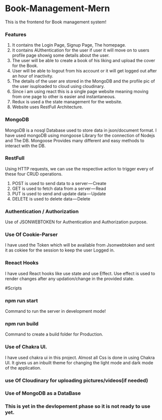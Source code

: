 # Book-Management-Mern
This is the frontend for Book management system!

### Features 
1. It contains the Login Page, Signup Page, The homepage. 
2. It contains AUthentication for the user if user it will move on to users profile page showig some details about the user. 
3. The user will be able to create a book of his liking and upload the cover for the Book. 
4. User will be able to logout from his account or it will get logged out after an hour of inactivity.
5. The details of the user are stored in the MongoDB and the profile pic of the user isuploaded to cloud using cloudinary. 
6. Since i am using react this is a single page website meaning moving from one page to other is easier and instantaneous. 
7. Redux is used a the state management for the website. 
8. Website uses RestFull Architecture.


### MongoDB 
MongoDB is a nosql Database used to store data in json/document format. I have used mongoDB using mongoose Library for the connection of Nodejs and The DB.
Mongoose Provides many different and easy methods to interact with the DB. 


### RestFull
Using HTTP requests, we can use the respective action to trigger every of these four CRUD operations.
1. POST is used to send data to a server — Create
2. GET is used to fetch data from a server — Read
3. PUT is used to send and update data — Update
4. DELETE is used to delete data — Delete

### Authentication / Authorization
Use of JSONWEBTOKEN for Authentication and Authorization purpose.

### Use Of Cookie-Parser
I have used the Token which will be available from Jsonwebtoken and sent it as  cokiee for the session to keep the user Logged in.

### Reeact Hooks
I have used React hooks like use state and use Effect. 
Use effect is used to render changes after any updation/change in the provided state. 

#Scripts

### npm run start

Command to run the server in development mode!

### npm run build 

Command to create a build folder for Production.

### Use of Chakra UI. 
I have used chakra ui in this project. Almost all Css is done in using Chakra UI.
It gives us an inbuilt theme for changing the light mode and dark mode of the application. 

### use Of Cloudinary for uploading pictures/videos(if needed) 

### Use of MongoDB as a DataBase

### This is yet in the devlopement phase so it is not ready to use yet.
